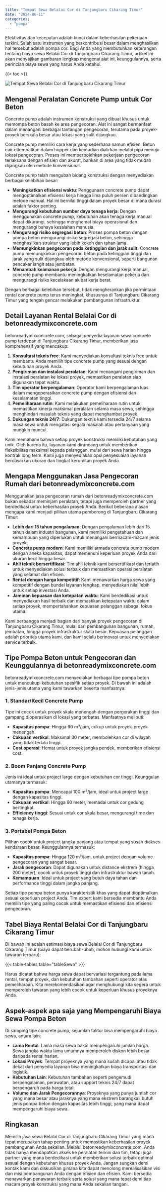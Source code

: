 ```yaml
---
title: "Tempat Sewa Belalai Cor di Tanjungbaru Cikarang Timur"
date: "2024-06-11"
categories: 
  - "pompa"
---
```


Efektivitas dan kecepatan adalah kunci dalam keberhasilan pekerjaan terkini. Salah satu instrumen yang berkontribusi besar dalam menghasilkan hal tersebut adalah pompa cor. Bagi Anda yang membutuhkan keterangan tentang biaya sewa Belalai Cor di Tanjungbaru Cikarang Timur, artikel ini akan menyajikan gambaran lengkap mengenai alat ini, keunggulannya, serta perincian biaya sewa yang harus Anda ketahui.

{{< toc >}}

![Tempat Sewa Belalai Cor di Tanjungbaru Cikarang Timur](https://betoncor8.github.io/pump/concrete-pump%20(20).png)

## Mengenal Peralatan Concrete Pump untuk Cor Beton

Concrete pump adalah instrumen konstruksi yang dibuat khusus untuk memompa beton basah ke area pengecoran. Alat ini sangat bermanfaat dalam menangani berbagai tantangan pengecoran, terutama pada proyek-proyek berskala besar atau lokasi yang sulit dijangkau.

Concrete pump memiliki cara kerja yang sederhana namun efisien. Beton cair ditempatkan dalam hopper dan kemudian dialirkan melalui pipa menuju lokasi pengecoran. Proses ini memperbolehkan pekerjaan pengecoran terlaksana dengan efisien dan akurat, bahkan di area yang tidak mudah dijangkau oleh metode konvensional.

Concrete pump telah mengubah bidang konstruksi dengan menyediakan berbagai kelebihan besar:

- **Meningkatkan efisiensi waktu**: Penggunaan concrete pump dapat mengoptimalkan efisiensi kerja hingga lima puluh persen dibandingkan metode manual. Hal ini bernilai tinggi dalam proyek besar di mana durasi adalah faktor penting.
- **Mengurangi kebutuhan sumber daya tenaga kerja**: Dengan menggunakan concrete pump, kebutuhan akan tenaga kerja manual dapat dikurangi, sehingga menghemat biaya operasional dan mengurangi bahaya kesalahan manusia.
- **Mengurangi risiko segregasi beton**: Proses pompa beton dengan pompa beton mengurangi risiko segregasi beton, sehingga menghasilkan struktur yang lebih kokoh dan tahan lama.
- **Memungkinkan pengecoran pada ketinggian dan jarak sulit**: Concrete pump memungkinkan pengecoran beton pada ketinggian tinggi dan jarak yang sulit dijangkau oleh metode konvensional, seperti bangunan pencakar langit atau jembatan.
- **Menambah keamanan pekerja**: Dengan mengurangi kerja manual, concrete pump membantu meningkatkan keselamatan pekerja dan mengurangi risiko kecelakaan akibat kerja berat.

Dengan berbagai kelebihan tersebut, tidak mengherankan jika permintaan rental concrete pump terus meningkat, khususnya di Tanjungbaru Cikarang Timur yang tengah gencar melakukan pembangunan infrastruktur.

## Detail Layanan Rental Belalai Cor di betonreadymixconcrete.com

betonreadymixconcrete.com, sebagai penyedia layanan sewa concrete pump terdepan di Tanjungbaru Cikarang Timur, memberikan jasa komprehensif yang mencakup:

1. **Konsultasi teknis free**: Kami menyediakan konsultasi teknis free untuk membantu Anda memilih tipe concrete pump yang sesuai dengan kebutuhan proyek Anda.
2. **Pengiriman dan instalasi peralatan**: Kami menangani pengiriman dan instalasi peralatan ke lokasi proyek, memastikan peralatan siap digunakan tepat waktu.
3. **Tim operator berpengalaman**: Operator kami berpengalaman luas dalam mengoperasikan concrete pump dengan efisiensi dan keselamatan tinggi.
4. **Pemeliharaan rutin**: Kami melakukan pemeliharaan rutin untuk memastikan kinerja maksimal peralatan selama masa sewa, sehingga menghindari masalah teknis yang dapat menghambat proyek.
5. **Dukungan teknis 24/7**: Dukungan teknis kami tersedia 24/7 selama masa sewa untuk mengatasi segala masalah atau pertanyaan yang mungkin muncul.

Kami memahami bahwa setiap proyek konstruksi memiliki kebutuhan yang unik. Oleh karena itu, layanan kami dirancang untuk memberikan fleksibilitas maksimal kepada pelanggan, mulai dari sewa harian hingga kontrak long term. Kami juga menyediakan opsi penyesuaian layanan berdasarkan ukuran dan tingkat kerumitan proyek Anda.

## Mengapa Menggunakan Jasa Pengecoran Rumah dari betonreadymixconcrete.com

Menggunakan jasa pengecoran rumah dari betonreadymixconcrete.com bukan sekadar meminjam peralatan, tetapi juga memperoleh partner yang berdedikasi untuk keberhasilan proyek Anda. Berikut beberapa alasan mengapa kami menjadi pilihan utama pemborong di Tanjungbaru Cikarang Timur:

- **Lebih dari 15 tahun pengalaman**: Dengan pengalaman lebih dari 15 tahun dalam industri bangunan, kami memiliki pengetahuan dan kemampuan yang diperlukan untuk menangani bermacam-macam jenis proyek.
- **Concrete pump modern**: Kami memiliki armada concrete pump modern dengan aneka kapasitas, dapat memenuhi keperluan proyek Anda dari ukuran kecil hingga besar.
- **Ahli teknik bersertifikasi**: Tim ahli teknik kami bersertifikasi dan terlatih untuk menyediakan solusi terbaik dan memastikan operasi peralatan yang selamat dan efisien.
- **Rental dengan harga kompetitif**: Kami menawarkan harga sewa yang kompetitif dengan bundel layanan lengkap, menyediakan nilai lebih untuk setiap investasi Anda.
- **Jaminan kepuasan dan ketepatan waktu**: Kami berdedikasi untuk menyediakan hasil terbaik dan memastikan ketepatan waktu dalam setiap proyek, mempertahankan kepuasan pelanggan sebagai fokus utama.

Kami berbangga menjadi bagian dari banyak proyek pengecoran di Tanjungbaru Cikarang Timur, mulai dari pembangunan bangunan, rumah, jembatan, hingga proyek infrastruktur skala besar. Kepuasan pelanggan adalah prioritas utama kami, dan kami selalu berinovasi untuk menyediakan service terbaik.

## Tipe Pompa Beton untuk Pengecoran dan Keunggulannya di betonreadymixconcrete.com

betonreadymixconcrete.com menyediakan berbagai tipe pompa beton untuk mencukupi kebutuhan spesifik setiap proyek. Di bawah ini adalah jenis-jenis utama yang kami tawarkan beserta manfaatnya:

### 1\. Standar/Kecil Concrete Pump

Tipe ini cocok untuk proyek skala menengah dengan pergerakan tinggi dan gampang dioperasikan di lokasi yang terbatas. Manfaatnya meliputi:

- **Kapasitas pompa**: Hingga 60 m³/jam, cukup untuk proyek-proyek menengah.
- **Cakupan vertikal**: Maksimal 30 meter, membolehkan cor di wilayah yang tidak terlalu tinggi.
- **Cost operasi**: Hemat untuk proyek jangka pendek, memberikan efisiensi cost.

### 2\. Boom Panjang Concrete Pump

Jenis ini ideal untuk project large dengan kebutuhan cor tinggi. Keunggulan utamanya termasuk:

- **Kapasitas pompa**: Mencapai 100 m³/jam, ideal untuk project large dengan kapasitas tinggi.
- **Cakupan vertikal**: Hingga 60 meter, memadai untuk cor gedung bertingkat.
- **Efficiency tinggi**: Sesuai untuk cor skala besar, mengurangi time dan tenaga kerja.

### 3\. Portabel Pompa Beton

Pilihan cocok untuk project jangka panjang atau tempat yang susah diakses kendaraan besar. Keunggulannya termasuk:

- **Kapasitas pompa**: Hingga 120 m³/jam, untuk project dengan volume pengecoran yang sangat besar.
- **Jarak pengecoran**: Dapat digunakan untuk distance ekstrem (hingga 200 meter), cocok untuk proyek tinggi dan infrastruktur bawah tanah.
- **Kemampuan**: Ideal untuk project yang butuh daya tahan dan performance tinggi dalam jangka panjang.

Setiap tipe pompa beton punya karakteristik khas yang dapat dioptimalkan sesuai keperluan project Anda. Tim expert kami bersedia membantu Anda memilih tipe yang paling cocok untuk memastikan efisiensi dan efisiensi pengecoran.

## Tabel Biaya Rental Belalai Cor di Tanjungbaru Cikarang Timur

Di bawah ini adalah estimasi biaya sewa Belalai Cor di Tanjungbaru Cikarang Timur (biaya dapat berubah-ubah, mohon hubungi kami untuk tawaran terbaru):

{{< table-tables table="tableSewa" >}}

Harus dicatat bahwa harga sewa dapat bervariasi tergantung pada lama rental, tempat proyek, dan kebutuhan tambahan seperti operator atau pemeliharaan. Kita merekomendasikan agar menghubungi kita segera untuk memperoleh tawaran yang lebih cocok untuk keperluan khusus proyeknya Anda.

## Aspek-aspek apa saja yang Mempengaruhi Biaya Sewa Pompa Beton

Di samping tipe concrete pump, sejumlah faktor bisa mempengaruhi biaya sewa, antara lain:

- **Lama Rental**: Lama masa sewa bakal mempengaruhi jumlah harga. Sewa jangka waktu lama umumnya memperoleh diskon lebih besar daripada rental harian.
- **Lokasi Proyek**: Tempat proyeknya yang mana susah dicapai atau tidak dekat dari penyedia layanan bisa meningkatkan biaya transportasi dan logistik.
- **Kebutuhan Lain**: Kebutuhan tambahan seperti pengemudi berpengalaman, perawatan, atau support teknis 24/7 dapat berpengaruh pada harga total.
- **Volume dan Jarak Pengecorannya**: Proyeknya yang punya jumlah cor yang mana besar atau jaraknya yang mana ekstrem barangkali butuh jenis pompa beton dengan kapasitas lebih tinggi, yang mana dapat mempengaruhi biaya sewa.

## Ringkasan

Memilih jasa sewa Belalai Cor di Tanjungbaru Cikarang Timur yang mana tepat merupakan tahap penting untuk memastikan keberhasilan proyek pembangunan Anda sekalian. Melalui betonreadymixconcrete.com, Anda tidak hanya mendapatkan akses ke peralatan terkini dan tim, tetapi juga partner yang mana berdedikasi untuk memberikan solusi terbaik optimal sesuai dengan kebutuhan khusus proyek Anda. Jangan sungkan demi kontak kami dan diskusikan gimana kita dapat menolong merealisasikan visi dan misi pembangunan Anda dengan efisien dan efisien. Kami bersedia menawarkan penawaran terbaik serta solusi yang mana tepat demi tiap macam proyek konstruksi yang mana Anda sekalian tangani.
